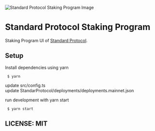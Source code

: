 ![Standard Protocol Staking Program Image](https://standard.tech)

# Standard Protocol Staking Program

Staking Program UI of [Standard Protocol](https://standard.tech/).

## Setup

Install dependencies using yarn

```
 $ yarn
```

update src/config.ts  
update StandarProtocol/deployments/deployments.mainnet.json

run development with yarn start

```
 $ yarn start
```

## LICENSE: MIT

